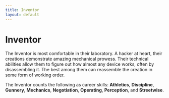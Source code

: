 ```yaml
---
title: Inventor
layout: default
---
```

# Inventor
The Inventor is most comfortable in their laboratory. A hacker at heart, their creations demonstrate amazing mechanical prowess. Their technical abilities allow them to figure out how almost any device works, often by disassembling it. The best among them can reassemble the creation in some form of working order.

The Inventor counts the following as career skills: **Athletics**, **Discipline**, **Gunnery**, **Mechanics**, **Negotiation**, **Operating**, **Perception**, and **Streetwise**.
